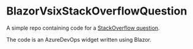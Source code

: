 # BlazorVsixStackOverflowQuestion

A simple repo containing code for a [StackOverflow question](https://stackoverflow.com/questions/55424046/unable-to-set-apk-meta-data-using-google-api-dot-net-client).

The code is an AzureDevOps widget written using Blazor.

<!--
## Vsix generation

 To re-create the issue / generate the vsix file that is uploaded to [Visual Studio Marketplace](https://marketplace.visualstudio.com/items?itemName=GregTrevellick.BlazorWidget) do the following:

  - Run ```VsmpBuilder.bat``` in the root of the ```BlazorVsixStackOverflowQuestion``` project

 This batch file will

  - Build & publish the project as a set of static asset files for the website
  - Generate a vsix file from the static asset files

 When running yourself you will likely need to 

  - Alter the path names in the batch file 
  - Alter the content of the ```vss-extension.json``` manifest file which drives the generation of the vsix file
-->